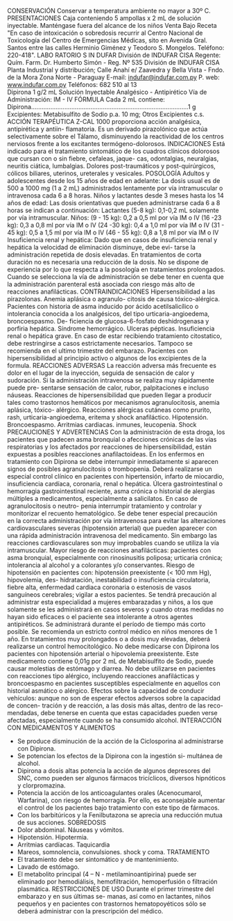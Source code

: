 CONSERVACIÓN
Conservar  a  temperatura  ambiente  no  mayor  a  30º  C.
PRESENTACIONES
Caja  conteniendo  5  ampollas  x  2  mL  de  solución  inyectable.
Manténgase  fuera  del  alcance  de  los  niños
Venta  Bajo  Receta
"En  caso  de  intoxicación  o  sobredosis  recurrir  al  Centro 
Nacional  de  Toxicología  del  Centro  de  Emergencias  Médicas, 
sito en Avenida Gral. Santos entre las calles Herminio Giménez 
y  Teodoro  S.  Mongelos.  Teléfono:  220-418".
LABO RATORIO S 
IN DUFAR
División de  INDUFAR CISA
Regente: Quím. Farm.
Dr. Humberto Simón - Reg. Nº 535
División de INDUFAR CISA
Planta Industrial y distribución;
Calle Anahí e/ Zaavedra y 
Bella Vista - Fndo. de la Mora
Zona Norte - Paraguay
E-mail: indufar@indufar.com.py
P. web: www.indufar.com.py
Teléfonos: 682 510 al 13                       
Dipirona  1 g/2 mL
Solución  Inyectable
Analgésico  -  Antipirético
Vía  de  Administración:  IM  -  IV
FÓRMULA
Cada  2  mL  contiene:
Dipirona..........................................................................................1 g
Excipientes: Metabisulfito de Sodio p.a. 10 mg; Otros Excipientes c.s.
ACCIÓN  TERAPÉUTICA
Z-CAL  1000  proporciona  acción  analgésica,  antipirética  y  antiin-
flamatoria.  Es  un  derivado  pirazolónico  que  actúa  selectivamente 
sobre  el  Tálamo,  disminuyendo  la  reactividad  de  los  centros 
nerviosos  frente  a  los  excitantes  termógeno-dolorosos.
INDICACIONES
Está  indicado  para  el  tratamiento  sintomático  de  los  cuadros 
clínicos  dolorosos  que  cursan  con  o  sin  fiebre,  cefaleas,  jaque-
cas,  odontalgias,  neuralgias,  neuritis  ciática,  lumbalgias.  Dolores 
post-traumáticos  y  post-quirúrgicos,  cólicos  biliares,  uterinos, 
ureterales  y  vesicales.
POSOLOGÍA
Adultos y adolescentes desde los 15 años de edad en adelante:
La  dosis  usual  es  de  500  a  1000  mg  (1  a  2  mL)  administrados 
lentamente por vía intramuscular o intravenosa cada 6 a 8 horas.
Niños  y  lactantes  desde  3  meses  hasta  los  14  años  de  edad: 
Las dosis orientativas que pueden administrarse cada 6 a 8 horas 
se  indican  a  continuación:
Lactantes  (5-8  kg):  0,1-0,2  mL  solamente  por  vía  intramuscular.
Niños:    (9  -  15  kg):  0,2  a  0,5  ml  por  vía  IM  o  IV
                  (16  -23  kg):  0,3  a  0,8  ml  por  vía  IM  o  IV
                  (24  -30  kg):  0,4  a  1,0  ml  por  vía  IM  o  IV
                  (31  -  45  kg):  0,5  a  1,5  ml  por  vía  IM  o  IV
                  (46  -  55  kg):  0,8  a  1,8  ml  por  vía  IM  o  IV
Insuficiencia renal y hepática: Dado que en casos de insuficiencia 
renal  y  hepática  la  velocidad  de  eliminación  disminuye,  debe  evi-
tarse la administración repetida de dosis elevadas. En tratamientos 
de  corta  duración  no  es  necesaria  una  reducción  de  la  dosis.  No 
se  dispone  de  experiencia  por  lo  que  respecta  a  la  posología  en 
tratamientos  prolongados.
Cuando  se  selecciona  la  vía  de  administración  se  debe  tener  en 
cuenta  que  la  administración  parenteral  está  asociada  con  riesgo 
más  alto  de  reacciones  anafilácticas.
CONTRAINDICACIONES
Hipersensibilidad  a  las  pirazolonas.  Anemia  aplásica  o  agranulo-
citosis  de  causa  tóxico-alérgica.  Pacientes  con  historia  de  asma 
inducido  por  ácido  acetilsalicílico  o  intolerancia  conocida  a  los 
analgésicos,  del  tipo  urticaria-angioedema,  broncoespasmo.  De-
ficiencia  de  glucosa-6-fosfato  deshidrogenasa  y  porfiria  hepática. 
Síndrome  hemorrágico.  Ulceras  pépticas.  Insuficiencia  renal  o 
hepática grave. En caso de estar recibiendo tratamiento citostatico, 
debe  restringirse  a  casos  estrictamente  necesarios.  Tampoco  se 
recomienda  en  el  ultimo  trimestre  del  embarazo.
Pacientes  con  hipersensibilidad  al  principio  activo  o  algunos  de 
los  excipientes  de  la  formula. 
REACCIONES  ADVERSAS
La  reacción  adversa  más  frecuente  es  dolor  en  el  lugar  de  la 
inyección,  seguida  de  sensación  de  calor  y  sudoración.  Si  la 
administración intravenosa se realiza muy rápidamente puede pre-
sentarse sensación de calor, rubor, palpitaciones e incluso náuseas.
Reacciones  de  hipersensibilidad  que  pueden  llegar  a  producir 
tales  como 
trastornos  hemáticos  por  mecanismos 
agranulocitosis,  anemia  aplásica, 
tóxico-
alérgico.  Reacciones  alérgicas  cutáneas  como  prurito,  rash, 
urticaria-angioedema,  eritema  y  shock  anafiláctico.  Hipotensión. 
Broncoespasmo.  Arritmias  cardiacas.
inmunes, 
leucopenia.  Shock 
PRECAUCIONES  Y  ADVERTENCIAS
Con  la  administración  de  esta  droga,  los  pacientes  que  padecen 
asma bronquial o afecciones crónicas de las vías respiratorias y los 
afectados  por  reacciones  de  hipersensibilidad,  están  expuestas  a 
posibles reacciones anafilactoideas. En los enfermos en tratamiento 
con  Dipirona  se  debe  interrumpir  inmediatamente  si  aparecen 
signos de posibles agranulocitosis o trombopenia. Deberá realizarse 
un  especial  control  clínico  en  pacientes  con  hipertensión,  infarto 
de  miocardio,  insuficiencia  cardíaca,  coronaria,  renal  o  hepática. 
Úlcera  gastrointestinal  o  hemorragia  gastrointestinal  reciente, 
asma  crónica  o  historial  de  alergias  múltiples  a  medicamentos, 
especialmente  a  salicilatos.  En  caso  de  agranulocitosis  o  neutro-
penia interrumpir tratamiento y controlar y monitorizar el recuento 
hematológico.  Se  debe  tener  especial  precaución  en  la  correcta 
administración  por  vía  intravenosa  para  evitar  las  alteraciones 
cardiovasculares severas (hipotensión arterial) que pueden aparecer 
con  una  rápida  administración  intravenosa  del  medicamento.  Sin 
embargo  las  reacciones  cardiovasculares  son  muy  improbables 
cuando se utiliza la vía intramuscular. Mayor riesgo de reacciones 
anafilácticas:  pacientes  con  asma  bronquial,  especialmente  con 
rinosinusitis  poliposa;  urticaria  crónica;  intolerancia  al  alcohol  y  a 
colorantes  y/o  conservantes.  Riesgo  de  hipotensión  en  pacientes 
con:  hipotensión  preexistente  (<  100  mm  Hg),  hipovolemia,  des-
hidratación,  inestabilidad  o  insuficiencia  circulatoria,  fiebre  alta, 
enfermedad  cardiaca  coronaria  o  estenosis  de  vasos  sanguíneos 
cerebrales;  vigilar  a  estos  pacientes.  Se  tendrá  precaución  al 
administrar  esta  especialidad  a  mujeres  embarazadas  y  niños, 
a  los  que  solamente  se  les  administrará  en  casos  severos  y 
cuando  otras  medidas  no  hayan  sido  eficaces  o  el  paciente  sea 
intolerante  a  otros  agentes  antipiréticos.  Se  administrará  durante 
el período de tiempo más corto posible. Se recomienda un estricto 
control  médico  en  niños  menores  de  1  año.  En  tratamientos  muy 
prolongados o a dosis muy elevadas, deberá realizarse un control 
hemocitológico. No debe medicarse con Dipirona los pacientes con 
hipotensión arterial o hipovolemia preexistente. Este medicamento 
contiene 0,01g por 2 mL de Metabisulfito de Sodio, puede causar 
molestias de estómago y diarrea. No debe utilizarse en pacientes 
con  reacciones  tipo  alérgico,  incluyendo  reacciones  anafilácticas 
y  broncoespasmo  en  pacientes  susceptibles  especialmente  en 
aquellos  con  historial  asmático  o  alérgico. 
Efectos sobre la capacidad de conducir vehículos: aunque no 
son  de  esperar  efectos  adversos  sobre  la  capacidad  de  concen-
tración  y  de  reacción,  a  las  dosis  más  altas,  dentro  de  las  reco-
mendadas, debe tenerse en cuenta que estas capacidades pueden 
verse afectadas, especialmente cuando se ha consumido alcohol.
INTERACCIÓN  CON  MEDICAMENTOS  Y  ALIMENTOS
-  Se  produce  disminución  de  la  acción  de  la  Ciclosporina  al 
administrarse  con  Dipirona.
-  Se  potencian  los  efectos  de  la  Dipirona  con  la  ingestión  si-
multánea  de  alcohol.
- Dipirona a dosis altas potencia la acción de algunos depresores 
del  SNC,  como  pueden  ser  algunos  fármacos  tricíclicos,  diversos 
hipnóticos  y  clorpromazina.
- Potencia la acción de los anticoagulantes orales (Acenocumarol, 
Warfarina),  con  riesgo  de  hemorragia.  Por  ello,  es  aconsejable 
aumentar  el  control  de  los  pacientes  bajo  tratamiento  con  este 
tipo  de  fármacos.
- Con los barbitúricos y la Fenilbutazona se aprecia una reducción 
mutua  de  sus  acciones.
SOBREDOSIS
-  Dolor  abdominal.  Náuseas  y  vómitos.
-  Hipotensión.  Hipotermia.
-  Arritmias  cardíacas.  Taquicardia
-  Mareos,  somnolencia,  convulsiones.  shock  y  coma.
TRATAMIENTO
-  El  tratamiento  debe  ser  sintomático  y  de  mantenimiento.
-  Lavado  de  estómago. 
-  El  metabolito  principal  (4  –  N  -  metilaminoantipirina)  puede 
ser  eliminado  por  hemodiálisis,  hemofiltración,  hemoperfusión  o 
filtración  plasmática.
RESTRICCIONES  DE  USO
Durante  el  primer  trimestre  del  embarazo  y  en  sus  últimas  se-
manas,  así  como  en  lactantes,  niños  pequeños  y  en  pacientes 
con  trastornos  hematopoyéticos  sólo  se  deberá  administrar  con 
la  prescripción  del  médico.